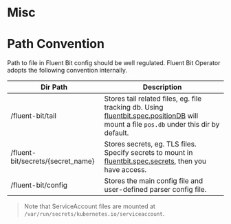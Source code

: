 # Misc
# Path Convention

Path to file in Fluent Bit config should be well regulated. Fluent Bit Operator adopts the following convention internally.

| Dir Path                          | Description                                                  |
| --------------------------------- | ------------------------------------------------------------ |
| /fluent-bit/tail                  | Stores tail related files, eg. file tracking db. Using [fluentbit.spec.positionDB](https://github.com/SeBBBe/fluent-operator/blob/master/docs/fluentbit.md#fluentbitspec) will mount a file `pos.db` under this dir by default. |
| /fluent-bit/secrets/{secret_name} | Stores secrets, eg. TLS files. Specify secrets to mount in [fluentbit.spec.secrets](https://github.com/SeBBBe/fluent-operator/blob/master/docs/fluentbit.md#fluentbitspec), then you have access. |
| /fluent-bit/config                | Stores the main config file and user-defined parser config file. |

> Note that ServiceAccount files are mounted at `/var/run/secrets/kubernetes.io/serviceaccount`.



